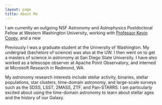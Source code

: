 ```yaml
---
layout: page
title: About Me
---
```


I am currently an outgoing NSF Astronomy and Astrophysics Postdoctoral Fellow at Western Washington University, working with [Professor Kevin Covey](http://myweb.facstaff.wwu.edu/~coveyk/), and a new

Previously I was a graduate student at the University of Washington. My undergrad (bachelors of science) was also at the UW. I then went on to get a masters of science in astronomy at San Diego State University. I have also worked as a telescope observer at Apache Point Observatory, and interned at Microsoft Research in Redmond, WA.

My astronomy research interests include stellar activity, binaries, stellar populations, star clusters, time-domain astronomy, and large-scale surveys such as the SDSS, LSST, 2MASS, ZTF, and Pan-STARRS. I am particularly excited about using the time-domain astronomy to learn about stellar ages and the history of our Galaxy.

